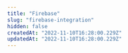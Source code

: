```yaml
---
title: "Firebase"
slug: "firebase-integration"
hidden: false
createdAt: "2022-11-10T16:28:00.229Z"
updatedAt: "2022-11-10T16:28:00.229Z"
---
```

